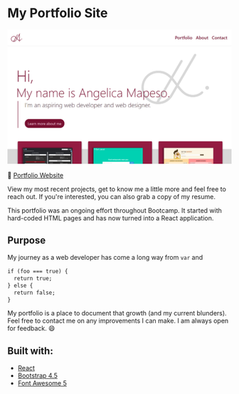 # My Portfolio Site

![Portfolio website preview](./img/portfolio_preview.png)

:link: [Portfolio Website](https://angelicamapeso.github.io/bootcamp-portfolio/)

View my most recent projects, get to know me a little more and feel free to reach out. If you're interested, you can also grab a copy of my resume.

This portfolio was an ongoing effort throughout Bootcamp. It started with hard-coded HTML pages and has now turned into a React application.

## Purpose

My journey as a web developer has come a long way from `var` and

```
if (foo === true) {
  return true;
} else {
  return false;
}
```

My portfolio is a place to document that growth (and my current blunders). Feel free to contact me on any improvements I can make. I am always open for feedback. :smile:

## Built with:

- [React](https://reactjs.org/)
- [Bootstrap 4.5](https://getbootstrap.com/)
- [Font Awesome 5](https://fontawesome.com/)
